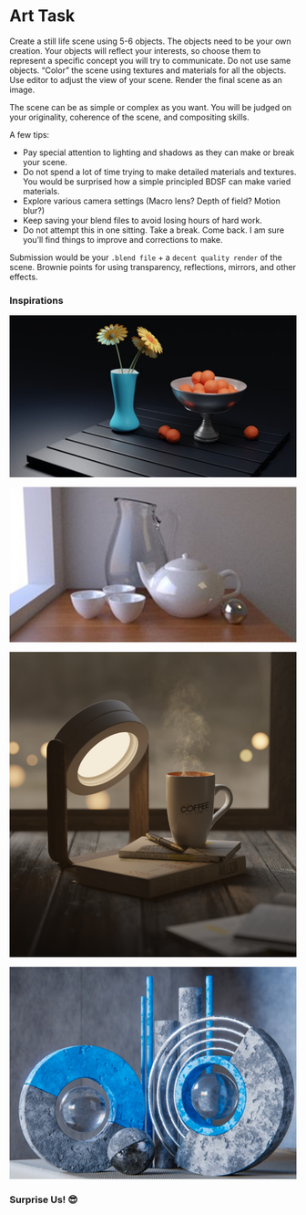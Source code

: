 # Art Task

Create a still life scene using 5-6 objects. The objects need to be your own creation. Your objects will reflect your interests, so choose them to represent a specific concept you will try to communicate. Do not use same objects. “Color” the scene using textures and materials for all the objects. Use editor to adjust the view of your scene. Render the final scene as an image.

The scene can be as simple or complex as you want. You will be judged on your originality, coherence of the scene, and compositing skills.

A few tips:

- Pay special attention to lighting and shadows as they can make or break your scene.
- Do not spend a lot of time trying to make detailed materials and textures. You would be surprised how a simple principled BDSF can make varied materials.
- Explore various camera settings (Macro lens? Depth of field? Motion blur?)
- Keep saving your blend files to avoid losing hours of hard work.
- Do not attempt this in one sitting. Take a break. Come back. I am sure you’ll find things to improve and corrections to make.

Submission would be your `.blend file` + a `decent quality render` of the scene.
Brownie points for using transparency, reflections, mirrors, and other effects.

### Inspirations

![Image 1](./media/art1.jpg)

![Image 2](./media/art2.jpg)

![Image 3](./media/art3.png)

![Image 4](./media/art4.png)

### Surprise Us! 😎
